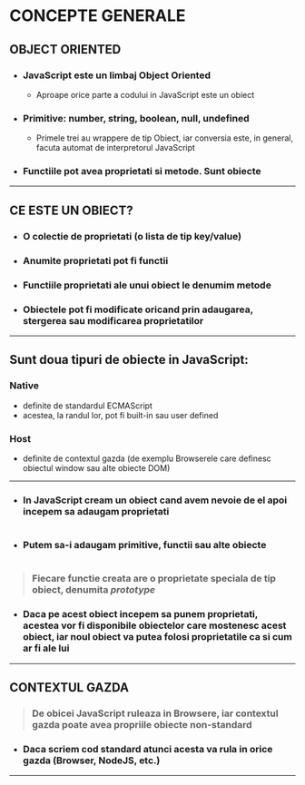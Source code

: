 # CONCEPTE GENERALE

## OBJECT ORIENTED
- ### JavaScript este un limbaj Object Oriented
    - Aproape orice parte a codului in JavaScript este un obiect

- ### Primitive: number, string, boolean, null, undefined
    - Primele trei au wrappere de tip Obiect, iar conversia este, in general, facuta automat de interpretorul JavaScript

- ### Functiile pot avea proprietati si metode. Sunt obiecte

---

## CE ESTE UN OBIECT?

- ### O colectie de proprietati (o lista de tip key/value)

- ### Anumite proprietati pot fi functii

- ### Functiile proprietati ale unui obiect le denumim metode

- ### Obiectele pot fi modificate oricand prin adaugarea, stergerea sau modificarea proprietatilor

---

## Sunt doua tipuri de obiecte in JavaScript:

### Native
- definite de standardul ECMAScript
- acestea, la randul lor, pot fi built-in sau user defined

### Host
- definite de contextul gazda
(de exemplu Browserele care definesc obiectul window sau alte obiecte DOM)

---

- ### In JavaScript cream un obiect cand avem nevoie de el apoi incepem sa adaugam proprietati
#
- ### Putem sa-i adaugam primitive, functii sau alte obiecte
#
> ### Fiecare functie creata are o proprietate speciala de tip obiect, denumita _prototype_
- ### Daca pe acest obiect incepem sa punem proprietati, acestea vor fi disponibile obiectelor care mostenesc acest obiect, iar noul obiect va putea folosi proprietatile ca si cum ar fi ale lui

---

## CONTEXTUL GAZDA
> ### De obicei JavaScript ruleaza in Browsere, iar contextul gazda poate avea propriile obiecte non-standard

- ### Daca scriem cod standard atunci acesta va rula in orice gazda (Browser, NodeJS, etc.)

---


